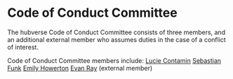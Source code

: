 # Code of Conduct Committee

The hubverse Code of Conduct Committee consists of three members, and an additional external member who assumes duties in the case of a conflict of interest.

Code of Conduct Committee members include:
<a href="mailto:contamin@pitt.edu">Lucie Contamin</a>
<a href="mailto:sebastian.funk@lshtm.ac.uk">Sebastian Funk</a>
<a href="mailto:ehowerton@psu.edu">Emily Howerton</a>
<a href="mailto:elray@umass.edu">Evan Ray</a> (external member)

